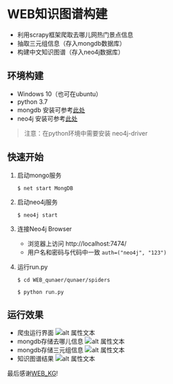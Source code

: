 # WEB知识图谱构建

* 利用scrapy框架爬取去哪儿网热门景点信息
* 抽取三元组信息（存入mongdb数据库）
* 构建中文知识图谱（存入neo4j数据库）

## 环境构建
* Windows 10（也可在ubuntu）
* python 3.7
* mongdb 安装可参考[此处](https://www.cnblogs.com/billyzh/p/5913687.html)
* neo4j 安装可参考[此处](https://www.cnblogs.com/ljhdo/archive/2017/05/19/5521577.html)
> 注意：在python环境中需要安装 neo4j-driver

## 快速开始
1. 启动mongo服务

	`$ net start MongDB`

2. 启动neo4j服务

	`$ neo4j start`

3. 连接Neo4j Browser

	* 浏览器上访问 http://localhost:7474/
	* 用户名和密码与代码中一致 `auth=("neo4j", "123")`
	
4. 运行run.py

	`$ cd WEB_qunaer/qunaer/spiders`

	`$ python run.py`

## 运行效果
* 爬虫运行界面
![alt 属性文本](图片地址 "爬虫运行界面")
* mongdb存储去哪儿信息
![alt 属性文本](图片地址 "爬虫运行界面")
* mongdb存储三元组信息
![alt 属性文本](图片地址 "爬虫运行界面")
* 知识图谱结果
![alt 属性文本](图片地址 "爬虫运行界面")



最后感谢[WEB_KG](https://github.com/lixiang0/WEB_KG)!




